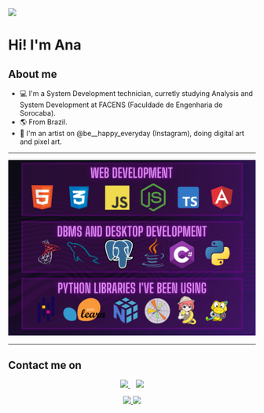 <img src="https://github.com/thenamesgiu/thenamesgiu/blob/main/welcome.gif">

# Hi! I'm Ana 
## About me
- 💻 I'm a System Development technician, curretly studying Analysis and System Development at FACENS (Faculdade de Engenharia de Sorocaba).
- 🌎 From Brazil.
- 🎨 I'm an artist on @be__happy_everyday (Instagram), doing digital art and pixel art.

<hr>
<img src="https://github.com/thenamesgiu/thenamesgiu/blob/main/web.png">
<hr>
  
 ## Contact me on
 <p align="center">
 <a href="https://www.linkedin.com/in/ana-giulia-de-lima-6174a3216/" rel="nofollow">
  <img src="https://img.shields.io/badge/linkedin-%230077B5.svg?&style=for-the-badge&logo=linkedin&logoColor=white" height = 40>
 </a>
 &nbsp;&nbsp;
 <a href="https://www.instagram.com/be__happy_everyday/" rel="nofollow">
  <img src="https://img.shields.io/badge/instagram-%23E4405F.svg?&style=for-the-badge&logo=instagram&logoColor=white" height = 40>
 </a>
</p>

  <div>
  <p align="center">
  <a href="https://github.com/thenamesgiu">
  <img height="180em" src="https://github-readme-stats.vercel.app/api?username=thenamesgiu&show_icons=true&theme=dracula&include_all_commits=true&count_private=true"/>
  <img height="180em" src="https://github-readme-stats.vercel.app/api/top-langs/?username=thenamesgiu&layout=compact&langs_count=16&theme=dracula"/>
  </p>
</div>
